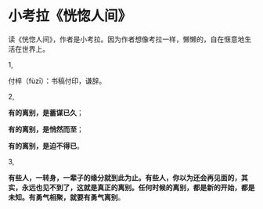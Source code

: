 # 小考拉《恍惚人间》

读《恍惚人间》，作者是小考拉。因为作者想像考拉一样，懒懒的，自在惬意地生活在世界上。

1,

付梓（fùzī）：书稿付印，谦辞。

2,

**有的离别，是蓄谋已久**；

**有的离别，是悄然而至**；

**有的离别，是迫不得已**。

3,

**有些人，一转身，一辈子的缘分就到此为止。有些人，你以为还会再见面的，其实，永远也见不到了，这就是真正的离别。任何时候的离别，都是新的开始，都是未知。有勇气相聚，就要有勇气离别**。
